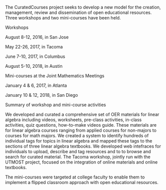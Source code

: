The CuratedCourses project seeks to develop a new model for the creation, management, review and dissemination of open educational resources. Three workshops and two mini-courses have been held.

Workshops

  August 8-12, 2016, in San Jose
  
  May 22-26, 2017, in Tacoma
  
  June 7-10, 2017, in Columbus
  
  August 5-10, 2018, in Austin

Mini-courses at the Joint Mathematics Meetings

  January 4 & 6, 2017, in Atlanta
  
  January 10 & 12, 2018, in San Diego
  
Summary of workshop and mini-course activities

We developed and curated a comprehensive set of OER materials for linear algebra including videos, worksheets, pre-class activities, in-class activities, quiz questions, how-to-make videos guide. These materials are for linear algebra courses ranging from applied courses for non-majors to courses for math majors. We created a system to identify hundreds of individual tags for topics in linear algebra and mapped these tags to the sections of three linear algebra textbooks. We developed web intefraces for individuals to upload, describe and tag resources and to to browse and search for curated material. The Tacoma workshop, jointly run with the UTMOST project, focused on the integration of online materials and online textbooks.

The mini-courses were targeted at college faculty to enable them to implement a flipped classroom approach with open educational resources. 
